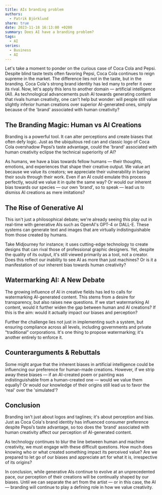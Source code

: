 ```yaml
---
title: AIs branding problem
authors:
  - Patrik Björklund
share: true
date: 2023-11-18 16:13:00 +0200
summary: Does AI have a branding problem?
tags:
  - AI
series:
  - Business
  - AI
---
```

Let's take a moment to ponder on the curious case of Coca Cola and Pepsi. Despite blind taste tests often favoring Pepsi, Coca Cola continues to reign supreme in the market. The difference lies not in the taste, but in the branding. Coca Cola's strong brand identity has led many to prefer it over its rival. Now, let's apply this lens to another domain — artificial intelligence (AI). As technological advancements push AI towards generating content that rivals human creativity, one can't help but wonder: will people still value slightly inferior human creations over superior AI-generated ones, simply because of the 'brand' associated with human creativity?

## The Branding Magic: Human vs AI Creations
Branding is a powerful tool. It can alter perceptions and create biases that often defy logic. Just as the ubiquitous red can and classic logo of Coca Cola overshadow Pepsi’s taste advantage, could the 'brand' associated with human creativity eclipse the technical superiority of AI?

As humans, we have a bias towards fellow humans — their thoughts, emotions, and experiences that shape their creative output. We value art because we value its creators; we appreciate their vulnerability in baring their souls through their work. Even if an AI could emulate this process perfectly, would we value it in quite the same way? Or would our inherent bias towards our species — our own 'brand', so to speak — lead us to dismiss AI creations as mere imitations?

## The Rise of Generative AI
This isn't just a philosophical debate; we're already seeing this play out in real-time with generative AIs such as OpenAI's GPT-4 or DALL-E. These systems can generate text and images that are virtually indistinguishable from those created by humans.

Take Midjourney for instance; it uses cutting-edge technology to create designs that can rival those of professional graphic designers. Yet, despite the quality of its output, it's still viewed primarily as a tool, not a creator. Does this reflect our inability to see AI as more than just machines? Or is it a manifestation of our inherent bias towards human creativity?

## Watermarking AI: A New Debate
The growing influence of AI in creative fields has led to calls for watermarking AI-generated content. This stems from a desire for transparency, but also raises new questions. If we start watermarking AI content, would it further widen the gap between human and AI creations? If this is the aim: would it actually impact our biases and perception?

Further the challenge lies not just in implementing such a system, but ensuring compliance across all levels, including governments and private “traditional” corporations. It's one thing to propose watermarking; it's another entirely to enforce it.

## Counterarguments & Rebuttals
Some might argue that the inherent biases in artificial intelligence could be influencing our preference for human-made creations. However, if we strip away these biases — if an AI-created poem or painting was indistinguishable from a human-created one — would we value them equally? Or would our knowledge of their origins still lead us to favor the 'real' over the 'simulated'?

## Conclusion
Branding isn't just about logos and taglines; it's about perception and bias. Just as Coca Cola's brand identity has influenced consumer preference despite Pepsi’s taste advantage, so too does the 'brand' associated with human creativity affect our perception of AI-generated content.

As technology continues to blur the line between human and machine creativity, we must engage with these difficult questions. How much does knowing who or what created something impact its perceived value? Are we prepared to let go of our biases and appreciate art for what it is, irrespective of its origins?

In conclusion, while generative AIs continue to evolve at an unprecedented pace, our perception of their creations will be continually shaped by our biases. Until we can separate the art from the artist — or in this case, the AI — branding will continue to play a defining role in how we value creativity.
